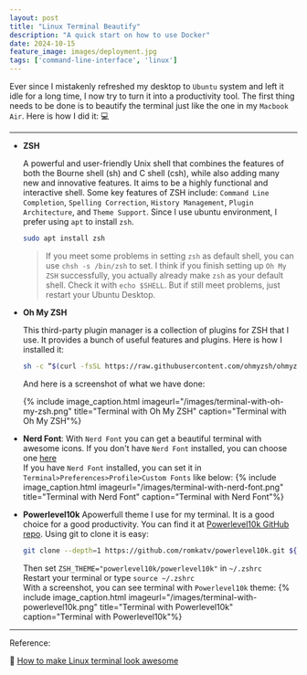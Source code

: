 ```yaml
---
layout: post
title: "Linux Terminal Beautify"
description: "A quick start on how to use Docker"
date: 2024-10-15
feature_image: images/deployment.jpg
tags: ['command-line-interface', 'linux']
---
```


Ever since I mistakenly refreshed my desktop to `Ubuntu` system and left it idle for a long time, I now try to turn it into a productivity tool. The first thing needs to be done is to beautify the terminal just like the one in my `Macbook Air`. Here is how I did it: 💻

<!--more-->

---

- **ZSH**

    A powerful and user-friendly Unix shell that combines the features of both the Bourne shell (sh) and C shell (csh), while also adding many new and innovative features. It aims to be a highly functional and interactive shell. Some key features of ZSH include: `Command Line Completion`, `Spelling Correction`, `History Management`, `Plugin Architecture`, and `Theme Support`. Since I use ubuntu environment, I prefer using `apt` to install `zsh`.

    ```bash
    sudo apt install zsh
    ```

    >If you meet some problems in setting `zsh` as default shell, you can use `chsh -s /bin/zsh` to set. I think if you finish setting up `Oh My ZSH` successfully, you actually already make `zsh` as your default shell. Check it with `echo $SHELL`. But if still meet problems, just restart your Ubuntu Desktop.

- **Oh My ZSH**

    This third-party plugin manager is a collection of plugins for ZSH that I use. It provides a bunch of useful features and plugins. Here is how I installed it:

    ```bash
    sh -c “$(curl -fsSL https://raw.githubusercontent.com/ohmyzsh/ohmyzsh/master/tools/install.sh)”
    ```

    And here is a screenshot of what we have done:

    {% include image_caption.html imageurl="/images/terminal-with-oh-my-zsh.png" title="Terminal with Oh My ZSH" caption="Terminal with Oh My ZSH"%}

- **Nerd Font**:
    With `Nerd Font` you can get a beautiful terminal with awesome icons. If you don't have `Nerd Font` installed, you can choose one [here](https://www.nerdfonts.com/font-downloads)
    \
    If you have `Nerd Font` installed, you can set it in `Terminal>Preferences>Profile>Custom Fonts` like below:
    {% include image_caption.html imageurl="/images/terminal-with-nerd-font.png" title="Terminal with Nerd Font" caption="Terminal with Nerd Font"%}

- **Powerlevel10k**
    Apowerfull theme I use for my terminal. It is a good choice for a good productivity. You can find it at [Powerlevel10k GitHub repo](https://github.com/romkatv/powerlevel10k). Using git to clone it is easy:

    ```bash
    git clone --depth=1 https://github.com/romkatv/powerlevel10k.git ${ZSH_CUSTOM:-$HOME/.oh-my-zsh/custom}/themes/powerlevel10k
    ```

    Then set `ZSH_THEME="powerlevel10k/powerlevel10k"` in `~/.zshrc`
    \
    Restart your terminal or type `source ~/.zshrc`
    \
    With a screenshot, you can see terminal with `Powerlevel10k` theme:
    {% include image_caption.html imageurl="/images/terminal-with-powerlevel10k.png" title="Terminal with Powerlevel10k" caption="Terminal with Powerlevel10k"%}

---

Reference: 

📑 [How to make Linux terminal look awesome](https://www.geeksforgeeks.org/how-to-make-linux-terminal-look-awesome/)